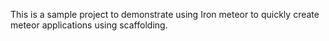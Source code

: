 This is a sample project to demonstrate using Iron meteor to quickly create meteor applications using scaffolding.
